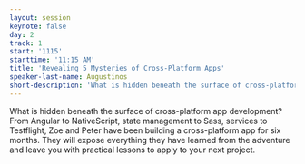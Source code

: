 ```yaml
---
layout: session
keynote: false
day: 2
track: 1
start: '1115'
starttime: '11:15 AM'
title: 'Revealing 5 Mysteries of Cross-Platform Apps'
speaker-last-name: Augustinos
short-description: 'What is hidden beneath the surface of cross-platform app development?'
---
```


What is hidden beneath the surface of cross-platform app development? From Angular to NativeScript, state management to Sass, services to Testflight, Zoe and Peter have been building a cross-platform app for six months. They will expose everything they have learned from the adventure and leave you with practical lessons to apply to your next project.
